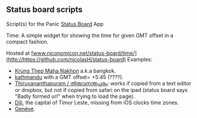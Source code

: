 ## Status board scripts

Script(s) for the Panic [Status Board](http://www.panic.com/statusboard/) App

Time: A simple widget for showing the time for given GMT offset in a compact fashion.

Hosted at [www.niconomicon.net/status-board/time/](http://https://github.com/nicolasH/status-board)
Examples:

 - [Krung Thep Maha Nakhon](http://www.niconomicon.net/status-board/time/?Krung%20Thep%20Maha%20Nakhon&420) a.k.a bangkok.
 - [kathmandu](http://www.niconomicon.net/status-board/time/?Kathmandu&345) with a GMT offset= +5:45 (????).
 - [Thiruvananthapuram / തിരുവനന്തപുരം](http://www.niconomicon.net/status-board/time/?%E0%B4%A4%E0%B4%BF%E0%B4%B0%E0%B5%81%E0%B4%B5%E0%B4%A8%E0%B4%A8%E0%B5%8D%E0%B4%A4%E0%B4%AA%E0%B5%81%E0%B4%B0%E0%B4%82&330): works if copied from a text editor or dropbox, but not if copied from safari on the ipad (status board says "Badly formed url" when trying to load the page).
- [Dili](http://www.niconomicon.net/status-board/time/?Dili&540), the capital of Timor Leste, missing from iOS clocks time zones.
 - [Genève](http://www.niconomicon.net/status-board/time/?Gen%C3%A8ve&120).
